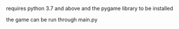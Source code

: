 

requires python 3.7 and above and the pygame library to be installed


the game can be run through main.py
